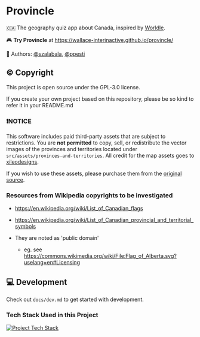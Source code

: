 # Provincle

🇨🇦 The geography quiz app about Canada, inspired by
[Worldle](https://github.com/markgalassi/worldle).

🎮 **Try Provincle** at https://wallace-interinactive.github.io/provincle/

🎨 Authors:
[@szalabala](https://github.com/szalabala), [@ppesti](https://github.com/ppesti)

## ©️ Copyright

This project is open source under the GPL-3.0 license.

If you create your own project based on this repository, please be so kind to
refer it in your README.md

### ❗️NOTICE

This software includes paid third-party assets that are subject to restrictions.
You are **not permitted** to copy, sell, or redistribute the vector images of
the provinces and territories located under
`src/assets/provinces-and-territories`. All credit for the map assets goes to
[xileodesigns](https://www.etsy.com/shop/xileodesigns).

If you wish to use these assets, please purchase them from the
[original source](https://www.etsy.com/listing/827132841/13-individual-canada-canadian-province).

### Resources from Wikipedia copyrights to be investigated

- https://en.wikipedia.org/wiki/List_of_Canadian_flags
- https://en.wikipedia.org/wiki/List_of_Canadian_provincial_and_territorial_symbols

- They are noted as 'public domain'
  - eg. see https://commons.wikimedia.org/wiki/File:Flag_of_Alberta.svg?uselang=en#Licensing

## 💻 Development

Check out `docs/dev.md` to get started with development.

### Tech Stack Used in this Project

[![Project Tech Stack](https://skillicons.dev/icons?i=ts,react,tailwind,vite,vitest,yarn&perline=3)](https://skillicons.dev)
